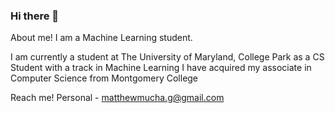 ### Hi there 👋
About me!
  I am a Machine Learning student.

  I am currently a student at The University of Maryland, College Park as a CS Student with a track in Machine Learning 
  I have acquired my associate in Computer Science from Montgomery College 
  
Reach me!
  Personal - matthewmucha.g@gmail.com
 


<!--
**mmuucha/mmuucha** is a ✨ _special_ ✨ repository because its `README.md` (this file) appears on your GitHub profile.

Here are some ideas to get you started:

- 🔭 I’m currently working on ...
- 🌱 I’m currently learning ...
- 👯 I’m looking to collaborate on ...
- 🤔 I’m looking for help with ...
- 💬 Ask me about ...
- 📫 How to reach me: ...
- 😄 Pronouns: ...
- ⚡ Fun fact: ...
-->
